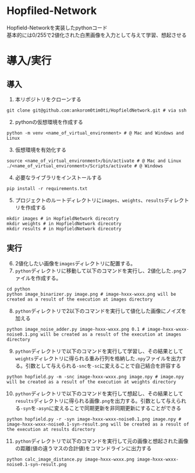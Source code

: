 # Hopfiled-Network
Hopfield-Networkを実装したpythonコード  
基本的には0/255で2値化された白黒画像を入力として与えて学習、想起させる  
# 導入/実行
## 導入
1. 本リポジトリをクローンする
```
git clone git@github.com:ankorom0tim0ti/HopfieldNetwork.git # via ssh
```
2. pythonの仮想環境を作成する
```
python -m venv <name_of_virtual_environment> # @ Mac and Windows and Linux
```
3. 仮想環境を有効化する
```
source <name_of_virtual_environment>/bin/activate # @ Mac and Linux
./<name_of_virtual_environment>/Scripts/activate # @ Windows
```
4. 必要なライブラリをインストールする
```
pip install -r requirements.txt
```
5. プロジェクトのルートディレクトリに`images`、`weights`、`results`ディレクトリを作成する
```
mkdir images # in HopfieldNetwork direcotry
mkdir weights # in HopfieldNetwork direcotry
mkdir results # in HopfieldNetwork direcotry
```
## 実行
6. 2値化したい画像を`images`ディレクトリに配置する。
7. `python`ディレクトリに移動して以下のコマンドを実行し、2値化した`.png`ファイルを作成する。
```
cd python
python image_binarizer.py image.png # image-hxxx-wxxx.png will be created as a result of the execution at images directory
```
8. `python`ディレクトリで2以下のコマンドを実行して値化した画像にノイズを加える
```
python image_noise_adder.py image-hxxx-wxxx.png 0.1 # image-hxxx-wxxx-noise0.1.png will be created as a result of the execution at images directory
```
9. `python`ディレクトリで以下のコマンドを実行して学習し、その結果として`weights`ディレクトリに得られる重み行列を格納した`.npy`ファイルを出力する。引数として与えられる`-snc`を`-sc`に変えることで自己結合を許容する
```
python hopfield.py -m -snc image-hxxx-wxxx.png image.npy # image.npy will be created as a result of the execution at weights directory
```

10. `python`ディレクトリで以下のコマンドを実行して想起し、その結果として`results`ディレクトリに得られる画像`.png`を出力する。引数として与えられる`-syn`を`-asyn`に変えることで同期更新を非同期更新にすることができる
```
python hopfield.py -r -syn image-hxxx-wxxx-noise0.1.png image.npy # image-hxxx-wxxx-noise0.1-syn-result.png will be created as a result of the execution at results directory
```

11. `python`ディレクトリで以下のコマンドを実行して元の画像と想起された画像の距離(値の違うマスの合計値)をコマンドラインに出力する
```
python calc_image_distance.py image-hxxx-wxxx.png image-hxxx-wxxx-noise0.1-syn-result.png
```
